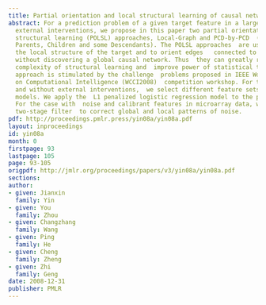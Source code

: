 ```yaml
---
title: Partial orientation and local structural learning of causal networks for prediction
abstract: For a prediction problem of a given target feature in a large causal network  under
  external interventions, we propose in this paper two partial orientation  and local
  structural learning (POLSL) approaches, Local-Graph and PCD-by-PCD  (where PCD denotes
  Parents, Children and some Descendants). The POLSL approaches  are used to discover
  the local structure of the target and to orient edges   connected to the target
  without discovering a global causal network. Thus  they can greatly reduce computational
  complexity of structural learning and  improve power of statistical tests. This
  approach is stimulated by the challenge  problems proposed in IEEE World Congress
  on Computational Intelligence (WCCI2008)  competition workshop. For the cases with
  and without external interventions,  we select different feature sets to build prediction
  models. We apply the  L1 penalized logistic regression model to the prediction.
  For the case with  noise and calibrant features in microarray data, we propose a
  two-stage filter  to correct global and local patterns of noise.
pdf: http://proceedings.pmlr.press/yin08a/yin08a.pdf
layout: inproceedings
id: yin08a
month: 0
firstpage: 93
lastpage: 105
page: 93-105
origpdf: http://jmlr.org/proceedings/papers/v3/yin08a/yin08a.pdf
sections: 
author:
- given: Jianxin
  family: Yin
- given: You
  family: Zhou
- given: Changzhang
  family: Wang
- given: Ping
  family: He
- given: Cheng
  family: Zheng
- given: Zhi
  family: Geng
date: 2008-12-31
publisher: PMLR
---
```

